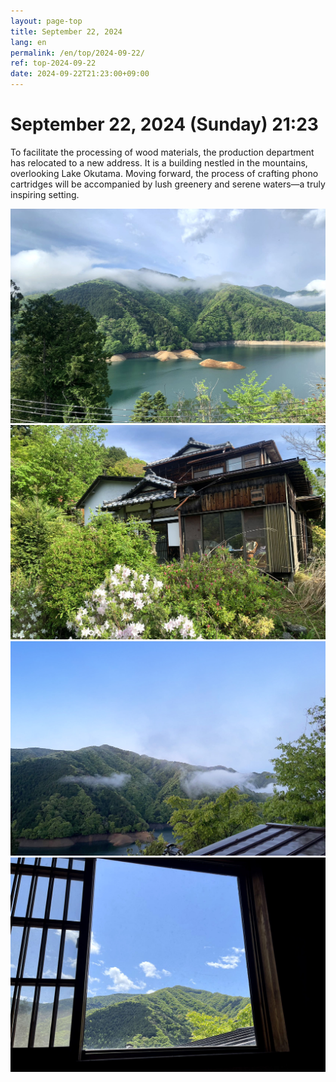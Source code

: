 ```yaml
---
layout: page-top
title: September 22, 2024
lang: en
permalink: /en/top/2024-09-22/
ref: top-2024-09-22
date: 2024-09-22T21:23:00+09:00
---
```



# September 22, 2024 (Sunday) 21:23

To facilitate the processing of wood materials, the production department has relocated to a new address. It is a building nestled in the mountains, overlooking Lake Okutama. Moving forward, the process of crafting phono cartridges will be accompanied by lush greenery and serene waters—a truly inspiring setting.

![1](/assets/top/2024-09-22/1.jpg)
![2](/assets/top/2024-09-22/2.jpg)
![3](/assets/top/2024-09-22/3.jpg)
![4](/assets/top/2024-09-22/4.jpg)
